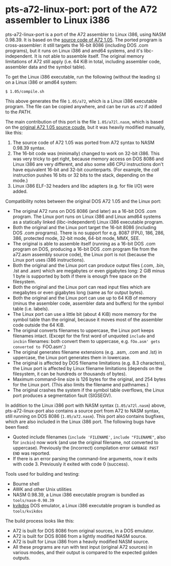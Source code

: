 # pts-a72-linux-port: port of the A72 assembler to Linux i386

pts-a72-linux-port is a port of the A72 assembler to Linux i386, using NASM
0.98.39. It is based on the [source code of A72
1.05](https://github.com/swanlizard/a72/tree/155413cbc1646ef4aad05353eab9332210bb31f4).
The ported program is cross-assembler: it still targets the 16-bit 8086
(including DOS .com programs), but it runs on Linux i386 and amd64 systems,
and it's libc-independent. It is not able to assemble itself. The original
memory limitations of A72 still apply (i.e. 64 KiB in total, including
assembler code, assembler data and the symbol table).

To get the Linux i386 executable, run the following (without the leading
`$`) on a Linux i386 or amd64 system:

```
$ 1.05/compile.sh
```

This above generates the file `1.05/a72`, which is a Linux i386 executable
program. The file can be copied anywhere, and can be run as `a72` if added
to the *PATH*.

The main contribution of this port is the file `1.05/a72l.nasm`, which is
based on the [original A72 1.05 source
coude](https://github.com/swanlizard/a72/tree/155413cbc1646ef4aad05353eab9332210bb31f4),
but it was heavily modified manually, like this:

1. The source code of A72 1.05 was ported from A72 syntax to NASM 0.98.39 syntax.
2. The 16-bit code was (minimally) changed to work on 32-bit i386. This was
   very tricky to get right, because memory access on DOS 8086 and Linux i386
   are very different, and also some x86 CPU instructions don't have
   equivalent 16-bit and 32-bit counterparts. (For example, the *call*
   instruction pushes 16 bits or 32 bits to the stack, depending on the mode.)
3. Linux i386 ELF-32 headers and libc adapters (e.g. for file I/O) were added.

Compatibility notes between the original DOS A72 1.05 and the Linux port:

* The original A72 runs on DOS 8086 (and later) as a 16-bit DOS .com program.
  The Linux port runs on Linux i386 and Linux amd64 systems as a statically
  linked (libc-independent) Linux i386 executable program.
* Both the original and the Linux port target the 16-bit 8086 (including
  DOS .com programs). There is no support for e.g. 8087 (FPU), 186, 286,
  386, protected mode, 32-bit mode, 64-bit mode, MMX, SEE.
* The original is able to assemble itself (running as a 16-bit DOS .com
  program on DOS, producing a 16-bit DOS .com program file from the a72.asm
  assembly source code), the Linux port is not (because the Linux port uses
  i386 instructions).
* Both the original and the Linux port can produce output files (.com, .bin,
  .lst and .asm) which are megabytes or even gigabytes long: 2 GiB minus 1
  byte is supported by both if there is enough free space on the filesystem.
* Both the original and the Linux port can read input files which are
  megabytes or even gigabytes long (same as for output bytes).
* Both the original and the Linux port can use up to 64 KiB of memory
  (minus the assembler code, assembler data and buffers) for the symbol
  table (i.e. labels).
* The Linux port can use a little bit (about 4 KiB) more memory for the
  symbol table than the original, because it moves most of the assembler
  code outside the 64 KiB.
* The original converts filenames to uppercase, the Linux port keeps
  filenames intact. (Except for the first word of unquoted `include` and
  `incbin` filenames: both convert them to uppercase, e.g. `fOo.asm' gets
  converted to `FOO.asm'.)
* The original generates filename extensions (e.g. .asm, .com and .lst) in
  uppercase, the Linux port generates them in lowercase.
* The original is affected by DOS filename limitations (e.g. 8.3
  characters), the Linux port is affected by Linux filename limitations
  (depends on the filesystem, it can be hundreds or thousands of bytes).
* Maximum command-line size is 126 bytes for the original, and 254 bytes
  for the Linux port. (This also limits the filename and pathnames.)
* The original crashes the system if the symbol table overflows, the
  Linux port produces a segmentation fault (SIGSEGV).

In addition to the Linux i386 port with NASM syntax (`1.05/a72l.nasm`)
above, pts-a72-linux-port also contains a source port from A72 to NASM
syntax, still running on DOS 8086 (`1.05/a72.nasm`). This port also contains
bugfixes, which are also included in the Linux i386 port. The following bugs
have been fixed:

* Quoted include filenames (`include 'FILENAME'`, `include "FILENAME"`, also
  for `incbin`) now work (and use the original filename, not converted to
  uppercase). Previously the (incorrect) compilation error `GARBAGE PAST
  END` was reported.
* If there is an error parsing the command-line arguments, now it exits
  with code 3. Previously it exited with code 0 (success).

Tools used for building and testing:

* Bourne shell
* AWK and other Unix utilities
* NASM 0.98.39, a Linux i386 executable program is bundled as `tools/nasm-0.98.39`
* [kvikdos](https://github.com/pts/kvikdos) DOS emulator, a Linux i386
  executable program is bundled as `tools/kvikdos`

The build process looks like this:

* A72 is built for DOS 8086 from original sources, in a DOS emulator.
* A72 is built for DOS 8086 from a lightly modified NASM source.
* A72 is built for Linux i386 from a heavily modified NASM source.
* All these programs are run with test input (original A72 sources) in
  various modes, and their output is compared to the expected golden
  outputs.
